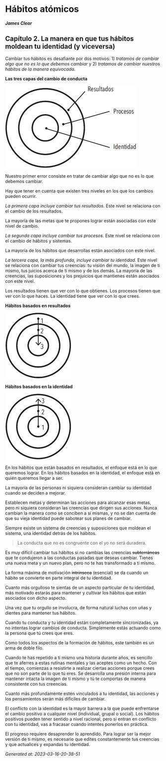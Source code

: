 # Hábitos atómicos

##### James Clear

## Capítulo 2. La manera en que tus hábitos moldean tu identidad (y viceversa)
<!--- ### Page 52 @ 15 March 2023 11:45 PM -->
Cambiar tus hábitos es desafiante por dos motivos: 1) *tratamos de cambiar algo que no es lo que debemos cambiar* y 2) *tratamos de cambiar nuestros hábitos de la manera equivocada*.

<!--- ### Page 52 @ 15 March 2023 11:45 PM -->
**Las tres capas del cambio de conducta**

![](img/las-tres-capas-del-cambio-de-conducta.png)

<!--- ### Page 52 @ 15 March 2023 11:46 PM -->
Nuestro primer error consiste en tratar de cambiar algo que no es lo que debemos cambiar.

<!--- ### Page 52 @ 15 March 2023 11:46 PM -->
Hay que tener en cuenta que existen tres niveles en los que los cambios pueden ocurrir.

<!--- ### Page 53 @ 15 March 2023 11:47 PM -->
*La primera capa incluye cambiar tus resultados.* Este nivel se relaciona con el cambio de los resultados.

<!--- ### Page 53 @ 15 March 2023 11:47 PM -->
La mayoría de las metas que te propones lograr están asociadas con este nivel de cambio.

<!--- ### Page 53 @ 15 March 2023 11:57 PM -->
*La segunda capa incluye cambiar tus procesos.* Este nivel se relaciona con el cambio de hábitos y sistemas.

<!--- ### Page 53 @ 15 March 2023 11:58 PM -->
La mayoría de los hábitos que desarrollas están asociados con este nivel.

<!--- ### Page 53 @ 15 March 2023 11:58 PM -->
*La tercera capa, la más profunda, incluye cambiar tu identidad.* Este nivel se relaciona con cambiar tus creencias: tu visión del mundo, la imagen de ti mismo, tus juicios acerca de ti mismo y de los demás. La mayoría de las creencias, las suposiciones y los prejuicios que mantienes están asociados con este nivel.

<!--- ### Page 53 @ 16 March 2023 12:01 AM -->
Los resultados tienen que ver con lo que obtienes. Los procesos tienen que ver con lo que haces. La identidad tiene que ver con lo que crees.

<!--- ### Page 53 @ 16 March 2023 08:38 PM -->
**Hábitos basados en resultados**

![](img/hábitos-basados-en-resultados.png)

<!--- ### Page 54 @ 16 March 2023 08:38 PM -->
**Hábitos basados en la identidad**

![](img/hábitos-basados-en-la-identidad.png)

<!--- ### Page 54 @ 16 March 2023 08:38 PM -->
En los hábitos que están basados en resultados, el enfoque está en lo que queremos lograr. En los hábitos basados en la identidad, el enfoque está en quién queremos llegar a ser.

<!--- ### Page 55 @ 16 March 2023 12:13 AM -->
La mayoría de las personas ni siquiera consideran cambiar su identidad cuando se deciden a mejorar.

<!--- ### Page 55 @ 16 March 2023 12:13 AM -->
Establecen metas y determinan las acciones para alcanzar esas metas, pero ni siquiera consideran las creencias que dirigen sus acciones. Nunca cambian la manera como se conciben a sí mismas, y no se dan cuenta de que su vieja identidad puede sabotear sus planes de cambiar.

<!--- ### Page 56 @ 16 March 2023 12:41 AM -->
Siempre existe un sistema de creencias y suposiciones que moldean el sistema, una identidad detrás de los hábitos.

<!--- Page 56 @ 16 March 2023 12:41 AM -->
> La conducta que no es congruente con el yo no será duradera.

<!--- ### Page 56 @ 16 March 2023 12:42 AM -->
Es muy difícil cambiar tus hábitos si no cambias las creencias ~~subterráneas~~ que te condujeron a las conductas pasadas que deseas cambiar. Tienes una nueva meta y un nuevo plan, pero no te has transformado a ti mismo.

<!--- ### Page 57 @ 16 March 2023 12:44 AM -->
La forma máxima de motivación ~~intrínseca~~ (esencial) se da cuando un hábito se convierte en parte integral de tu identidad.

<!--- ### Page 57 @ 16 March 2023 09:25 AM -->
Cuanto más orgulloso te sientas de un aspecto particular de tu identidad, más motivado estarás para mantener y cultivar los hábitos que están asociados con dicho aspecto.

<!--- ### Page 58 @ 16 March 2023 09:26 AM -->
Una vez que tu orgullo se involucra, de forma natural luchas con uñas y dientes para mantener tus hábitos.

<!--- ### Page 59 @ 16 March 2023 09:28 AM -->
Cuando tu conducta y tu identidad están completamente sincronizadas, ya no intentas lograr cambios de conducta. Simplemente estás actuando como la persona que tú crees que eres.

<!--- ### Page 59 @ 16 March 2023 04:30 PM -->
Como todos los aspectos de la formación de hábitos, este también es un arma de doble filo.

<!--- ### Page 60 @ 16 March 2023 04:30 PM -->
Cuando te has repetido a ti mismo una historia durante años, es sencillo que te aferres a estas rutinas mentales y las aceptes como un hecho. Con el tiempo, comienzas a resistirte a realizar ciertas acciones porque crees que no son parte de lo que tú eres. Se desarrolla una presión interna para mantener intacta la imagen de ti mismo y tú te comportas de manera consistente con tus creencias.

<!--- ### Page 60 @ 16 March 2023 04:30 PM -->
Cuanto más profundamente estén vinculados a tu identidad, las acciones y los pensamientos serán más difíciles de cambiar.

<!--- ### Page 61 @ 16 March 2023 04:34 PM -->
El conflicto con la identidad es la mayor barrera a la que puede enfrentarse el cambio positivo a cualquier nivel (individual, grupal o social). Los hábitos positivos pueden tener sentido a nivel racional, pero si entran en conflicto con tu identidad, vas a fracasar cuando intentes ponerlos en práctica.

<!--- ### Page 61 @ 16 March 2023 04:49 PM -->
El progreso requiere desaprender lo aprendido. Para lograr ser la mejor versión de ti mismo, es necesario que edites constantemente tus creencias y que actualices y expandas tu identidad.

_Generated at: 2023-03-16-20-38-51_
